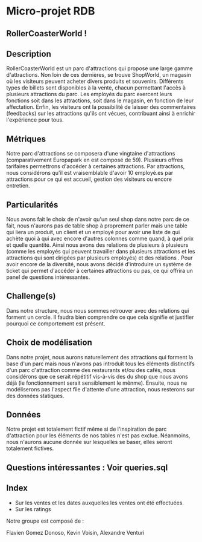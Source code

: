 # Micro-projet RDB

## RollerCoasterWorld ! 

## Description

RollerCoasterWorld est un parc d'attractions qui propose une large gamme d'attractions. Non loin de ces dernières, se trouve ShopWorld, un magasin où les visiteurs peuvent acheter divers produits et souvenirs. Différents types de billets sont disponibles à la vente, chacun permettant l'accès à plusieurs attractions du parc. Les employés du parc exercent leurs fonctions soit dans les attractions, soit dans le magasin, en fonction de leur affectation. Enfin, les visiteurs ont la possibilité de laisser des commentaires (feedbacks) sur les attractions qu'ils ont vécues, contribuant ainsi à enrichir l'expérience pour tous.

## Métriques

Notre parc d'attractions se composera d'une vingtaine d'attractions (comparativement Europapark en est composé de 59).
Plusieurs offres tarifaires permettrons d'accéder à certaines attractions.
Par attractions, nous considérons qu'il est vraisemblable d'avoir 10 employé.es par attractions pour ce qui est accueil, gestion des visiteurs ou encore entretien.

## Particularités 

Nous avons fait le choix de n'avoir qu'un seul shop dans notre parc de ce fait, nous n'aurons pas de table shop à proprement parler mais une table qui liera un produit, un client et un employé pour avoir une liste de qui achète quoi à qui avec encore d'autres colonnes comme quand, à quel prix et quelle quantité. Ainsi nous avons des relations de plusieurs à plusieurs (comme les employés qui peuvent travailler dans plusieurs attractions et les attractions qui sont dirigées par plusieurs employés) et des relations . Pour avoir encore de la diversité, nous avons décidé d'introduire un système de ticket qui permet d'accéder à certaines attractions ou pas, ce qui offrira un panel de questions intéressantes. 

## Challenge(s)

Dans notre structure, nous nous sommes retrouver avec des relations qui forment un cercle. Il faudra bien comprendre ce que cela signifie et justifier pourquoi ce comportement est présent.

## Choix de modélisation

Dans notre projet, nous aurons naturellement des attractions qui forment la base d'un parc mais nous n'avons pas introduit tous les éléments distinctifs d'un parc d'attraction comme des restaurants et/ou des cafés, nous considérons que ce serait répétitif vis-à-vis des du shop que nous avons déjà (le fonctionnement serait sensiblement le mênme). Ensuite, nous ne modéliserons pas l'aspect file d'attente d'une attraction, nous resterons sur des données statiques. 

## Données

Notre projet est totalement fictif même si de l'inspiration de parc d'attraction pour les éléments de nos tables n'est pas exclue. Néanmoins, nous n'aurons aucune donnée sur lesquelles se baser, elles seront totalement fictives.

## Questions intéressantes : Voir queries.sql

## Index

- Sur les ventes et les dates auxquelles les ventes ont été effectuées.
- Sur les ratings
  

Notre groupe est composé de :

Flavien Gomez Donoso,
Kevin Voisin,
Alexandre Venturi
